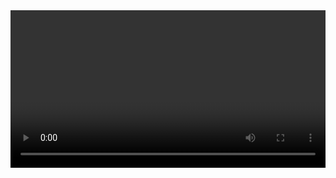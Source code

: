 <!DOCTYPE html>
<html>
   <body>
       <video autoplay loop width="100%">

    <source src="MonkeyGod.mp4"
            type="video/mp4">

    Sorry, your browser doesn't support embedded videos.
</video>
      <script>
         // Change the variables below to your liking
         const currentURL = "MonkeyGod.mp4";
         const pageTitle = "Loading...";
         // End of changable variables
         
         function setTitle() {
            document.title = pageTitle;
         }
         
         function onload() {
            setTitle();
            redirect();
         }
         
         window.onload = onload();
       </script>
   </body>
</html>
